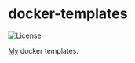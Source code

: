 # docker-templates

[![License](https://img.shields.io/badge/license-New%20BSD-blue.svg?style=flat)](https://raw.githubusercontent.com/steenzout/docker-templates/master/LICENSE)

[My](https://github.com/steenzout) docker templates.
